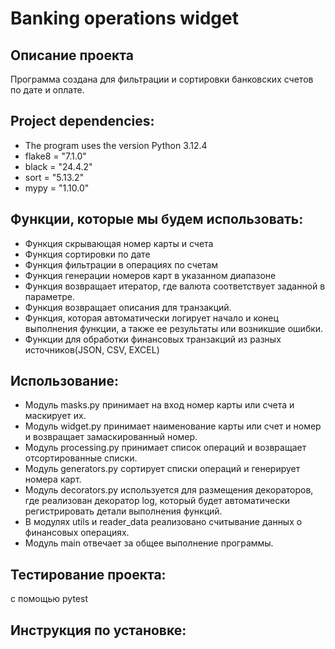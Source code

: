 # Banking operations widget

## Описание проекта
Программа создана для фильтрации и сортировки банковских счетов по дате и оплате.

## Project dependencies:
* The program uses the version Python 3.12.4
* flake8 = "7.1.0"
* black = "24.4.2"
* sort = "5.13.2"
* mypy = "1.10.0"

## Функции, которые мы будем использовать:
* Функция скрывающая номер карты и счета
* Функция сортировки по дате
* Функция фильтрации в операциях по счетам
* Функция генерации номеров карт в указанном диапазоне
* Функция возвращает итератор, где валюта соответствует заданной в параметре.
* Функция возвращает описания для транзакций.
* Функция, которая автоматически логирует начало и конец выполнения функции, а также ее результаты или возникшие ошибки.
* Функции для обработки финансовых транзакций из разных источников(JSON, CSV, EXCEL)

## Использование:
* Модуль masks.py принимает на вход номер карты или счета и маскирует их.
* Модуль widget.py принимает наименование карты или счет и номер и возвращает замаскированный номер.
* Модуль processing.py принимает список операций и возвращает отсортированные списки.
* Модуль generators.py сортирует списки операций и генерирует номера карт.
* Модуль decorators.py используется для размещения декораторов, где реализован декоратор log, который будет автоматически регистрировать детали выполнения функций.
* В модулях utils и reader_data реализовано считывание данных о финансовых операциях.
* Модуль main отвечает за общее выполнение программы.

## Тестирование проекта:
с помощью pytest

## Инструкция по установке:
